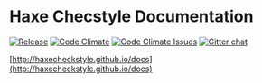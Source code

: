 # Haxe Checstyle Documentation

[![Release](https://img.shields.io/github/release/HaxeCheckstyle/haxe-checkstyle.svg)](http://lib.haxe.org/p/checkstyle/)
[![Code Climate](https://codeclimate.com/github/HaxeCheckstyle/haxe-checkstyle/badges/gpa.svg)](https://codeclimate.com/github/HaxeCheckstyle/haxe-checkstyle)
[![Code Climate Issues](https://img.shields.io/codeclimate/issues/github/HaxeCheckstyle/haxe-checkstyle.svg)](https://codeclimate.com/github/HaxeCheckstyle/haxe-checkstyle/issues)
[![Gitter chat](https://badges.gitter.im/Join%20Chat.svg)](https://gitter.im/HaxeCheckstyle/haxe-checkstyle)

[http://haxecheckstyle.github.io/docs](http://haxecheckstyle.github.io/docs)

